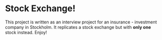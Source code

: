 # Stock Exchange!

This project is written as an interview project for an insurance - investment company in Stockholm. It replicates a stock exchange but with **only one** stock instead. Enjoy!